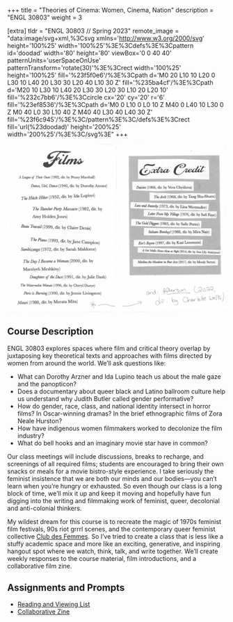 +++
title = "Theories of Cinema: Women, Cinema, Nation"
description = "ENGL 30803" 
weight = 3

[extra]
tldr = "ENGL 30803 // Spring 2023"
remote_image = "data:image/svg+xml,%3Csvg xmlns='http://www.w3.org/2000/svg' height='100%25' width='100%25'%3E%3Cdefs%3E%3Cpattern id='doodad' width='80' height='80' viewBox='0 0 40 40' patternUnits='userSpaceOnUse' patternTransform='rotate(30)'%3E%3Crect width='100%25' height='100%25' fill='%23f5f0e6'/%3E%3Cpath d='M0 20 L10 10 L20 0 L30 10 L40 20 L30 30 L20 40 L10 30 Z' fill='%235ba4cf'/%3E%3Cpath d='M20 10 L30 10 L40 20 L30 30 L20 30 L10 20 L20 10' fill='%232c7bb6'/%3E%3Ccircle cx='20' cy='20' r='6' fill='%23ef8536'/%3E%3Cpath d='M0 0 L10 0 L0 10 Z M40 0 L40 10 L30 0 Z M0 40 L0 30 L10 40 Z M40 40 L30 40 L40 30 Z' fill='%23f6c945'/%3E%3C/pattern%3E%3C/defs%3E%3Crect fill='url(%23doodad)' height='200%25' width='200%25'/%3E%3C/svg%3E"
+++


![A list of films watched in class and recommended](/zine-list.png)

## Course Description

ENGL 30803 explores spaces where film and critical theory overlap by juxtaposing key theoretical texts and approaches with films directed by women from around the world. We’ll ask questions like:

- What can Dorothy Arzner and Ida Lupino teach us about the male gaze and the panopticon?
- Does a documentary about queer black and Latino ballroom culture help us understand why Judith Butler called gender performative?
- How do gender, race, class, and national identity intersect in horror films? In Oscar-winning dramas? In the brief ethnographic films of Zora Neale Hurston?
- How have indigenous women filmmakers worked to decolonize the film industry?
- What do bell hooks and an imaginary movie star have in common?

Our class meetings will include discussions, breaks to recharge, and screenings of all required films; students are encouraged to bring their own snacks or meals for a movie bistro-style experience. I take seriously the feminist insistence that we are both our minds and our bodies—you can’t learn when you’re hungry or exhausted. So even though our class is a long block of time, we’ll mix it up and keep it moving and hopefully have fun digging into the writing and filmmaking work of feminist, queer, decolonial and anti-colonial thinkers.

My wildest dream for this course is to recreate the magic of 1970s feminist film festivals, 90s riot grrrl scenes, and the contemporary queer feminist collective [Club des Femmes](https://www.clubdesfemmes.com/). So I’ve tried to create a class that is less like a stuffy academic space and more like an exciting, generative, and inspiring hangout spot where we watch, think, talk, and write together. We’ll create weekly responses to the course material, film introductions, and a collaborative film zine.

## Assignments and Prompts

- [Reading and Viewing List](@/teaching/engl30803/list.md)
- [Collaborative Zine](@/teaching/engl30803/zine.md)